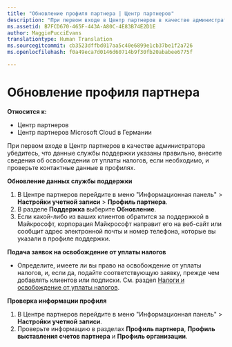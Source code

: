 ```yaml
---
title: "Обновление профиля партнера | Центр партнеров"
description: "При первом входе в Центр партнеров в качестве администратора убедитесь, что данные службы поддержки указаны правильно, внесите сведения об освобождении от уплаты налогов, если необходимо, и проверьте контактные данные в профилях."
ms.assetid: B7FCD670-465F-443A-A80C-4E83B74E2D1E
author: MaggiePucciEvans
translationtype: Human Translation
ms.sourcegitcommit: cb3523dffbd017aa5c40e6899e1cb37be1f2a726
ms.openlocfilehash: f0a49eca7d0146d60714b9f30fb20ababee6775f

---
```


# Обновление профиля партнера

**Относится к:**

-  Центр партнеров
-  Центр партнеров Microsoft Cloud в Германии

При первом входе в Центр партнеров в качестве администратора убедитесь, что данные службы поддержки указаны правильно, внесите сведения об освобождении от уплаты налогов, если необходимо, и проверьте контактные данные в профилях.

**Обновление данных службы поддержки**

1.  В Центре партнеров перейдите в меню "Информационная панель" &gt; **Настройки учетной записи** &gt; **Профиль партнера**.
2.  В разделе **Поддержка** выберите **Обновление**.
3.  Если какой-либо из ваших клиентов обратится за поддержкой в Майкрософт, корпорация Майкрософт направит его на веб-сайт или сообщит адрес электронной почты и номер телефона, которые вы указали в профиле поддержки.

**Подача заявок на освобождение от уплаты налогов**

-   Определите, имеете ли вы право на освобождение от уплаты налогов, и, если да, подайте соответствующую заявку, прежде чем добавлять клиентов или подписки. См. раздел [Налоги и освобождение от уплаты налогов](tax-and-tax-exemptions.md).

**Проверка информации профиля**

1.  В Центре партнеров перейдите в меню "Информационная панель" &gt; **Настройки учетной записи**.
2.  Проверьте информацию в разделах **Профиль партнера**, **Профиль выставления счетов партнера** и **Профиль организации**.

 

 






<!--HONumber=Jan17_HO2-->


